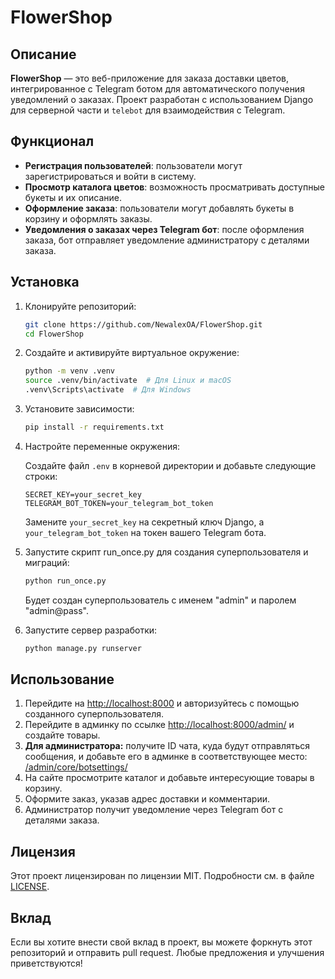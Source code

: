 # FlowerShop

## Описание

**FlowerShop** — это веб-приложение для заказа доставки цветов, интегрированное с Telegram ботом для автоматического получения уведомлений о заказах. Проект разработан с использованием Django для серверной части и `telebot` для взаимодействия с Telegram.

## Функционал

- **Регистрация пользователей**: пользователи могут зарегистрироваться и войти в систему.
- **Просмотр каталога цветов**: возможность просматривать доступные букеты и их описание.
- **Оформление заказа**: пользователи могут добавлять букеты в корзину и оформлять заказы.
- **Уведомления о заказах через Telegram бот**: после оформления заказа, бот отправляет уведомление администратору с деталями заказа.

## Установка

1. Клонируйте репозиторий:

    ```bash
    git clone https://github.com/NewalexOA/FlowerShop.git
    cd FlowerShop
    ```

2. Создайте и активируйте виртуальное окружение:

    ```bash
    python -m venv .venv
    source .venv/bin/activate  # Для Linux и macOS
    .venv\Scripts\activate  # Для Windows
    ```

3. Установите зависимости:

    ```bash
    pip install -r requirements.txt
    ```

4. Настройте переменные окружения:

    Создайте файл `.env` в корневой директории и добавьте следующие строки:

    ```plaintext
    SECRET_KEY=your_secret_key
    TELEGRAM_BOT_TOKEN=your_telegram_bot_token
    ```

    Замените `your_secret_key` на секретный ключ Django, а `your_telegram_bot_token` на токен вашего Telegram бота.

5. Запустите скрипт run_once.py для создания суперпользователя и миграций:

    ```bash
    python run_once.py
    ```
    Будет создан суперпользователь с именем "admin" и паролем "admin@pass".

6. Запустите сервер разработки:

    ```bash
    python manage.py runserver
    ```

## Использование

1. Перейдите на [http://localhost:8000](http://localhost:8000) и авторизуйтесь с помощью созданного суперпользователя.
2. Перейдите в админку по ссылке [http://localhost:8000/admin/](http://localhost:8000/admin/) и создайте товары.
3. **Для администратора:** получите ID чата, куда будут отправляться сообщения, и добавьте его в админке в соответствующее место: [/admin/core/botsettings/](http://localhost:8000/admin/core/botsettings/add/)
4. На сайте просмотрите каталог и добавьте интересующие товары в корзину.
5. Оформите заказ, указав адрес доставки и комментарии.
6. Администратор получит уведомление через Telegram бот с деталями заказа.

## Лицензия

Этот проект лицензирован по лицензии MIT. Подробности см. в файле [LICENSE](./LICENSE).

## Вклад

Если вы хотите внести свой вклад в проект, вы можете форкнуть этот репозиторий и отправить pull request. Любые предложения и улучшения приветствуются!
